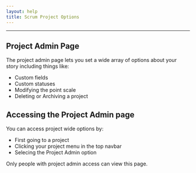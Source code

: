 ```yaml
---
layout: help
title: Scrum Project Options
---
```

-------
## Project Admin Page

The project admin page lets you set a wide array of options about your story including things like:

* Custom fields
* Custom statuses
* Modifying the point scale
* Deleting or Archiving a project

## Accessing the Project Admin page
You can access project wide options by:
* First going to a project
* Clicking your project menu in the top navbar
* Selecing the Project Admin option

Only people with project admin access can view this page.


